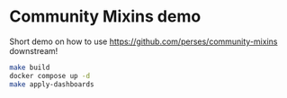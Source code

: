 # Community Mixins demo

Short demo on how to use https://github.com/perses/community-mixins downstream!

```bash
make build
docker compose up -d
make apply-dashboards
```
